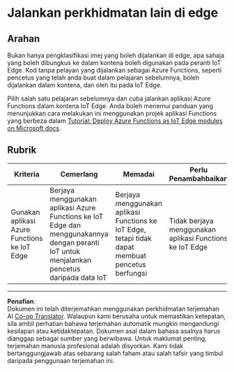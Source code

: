 <!--
CO_OP_TRANSLATOR_METADATA:
{
  "original_hash": "cc7ad255517f5f618f9c8899e6ff6783",
  "translation_date": "2025-08-27T21:12:26+00:00",
  "source_file": "4-manufacturing/lessons/3-run-fruit-detector-edge/assignment.md",
  "language_code": "ms"
}
-->
# Jalankan perkhidmatan lain di edge

## Arahan

Bukan hanya pengklasifikasi imej yang boleh dijalankan di edge, apa sahaja yang boleh dibungkus ke dalam kontena boleh digunakan pada peranti IoT Edge. Kod tanpa pelayan yang dijalankan sebagai Azure Functions, seperti pencetus yang telah anda buat dalam pelajaran sebelumnya, boleh dijalankan dalam kontena, dan oleh itu pada IoT Edge.

Pilih salah satu pelajaran sebelumnya dan cuba jalankan aplikasi Azure Functions dalam kontena IoT Edge. Anda boleh menemui panduan yang menunjukkan cara melakukan ini menggunakan projek aplikasi Functions yang berbeza dalam [Tutorial: Deploy Azure Functions as IoT Edge modules on Microsoft docs](https://docs.microsoft.com/azure/iot-edge/tutorial-deploy-function?WT.mc_id=academic-17441-jabenn&view=iotedge-2020-11).

## Rubrik

| Kriteria | Cemerlang | Memadai | Perlu Penambahbaikan |
| -------- | --------- | -------- | -------------------- |
| Gunakan aplikasi Azure Functions ke IoT Edge | Berjaya menggunakan aplikasi Azure Functions ke IoT Edge dan menggunakannya dengan peranti IoT untuk menjalankan pencetus daripada data IoT | Berjaya menggunakan aplikasi Functions ke IoT Edge, tetapi tidak dapat membuat pencetus berfungsi | Tidak berjaya menggunakan aplikasi Functions ke IoT Edge |

---

**Penafian**:  
Dokumen ini telah diterjemahkan menggunakan perkhidmatan terjemahan AI [Co-op Translator](https://github.com/Azure/co-op-translator). Walaupun kami berusaha untuk memastikan ketepatan, sila ambil perhatian bahawa terjemahan automatik mungkin mengandungi kesilapan atau ketidaktepatan. Dokumen asal dalam bahasa asalnya harus dianggap sebagai sumber yang berwibawa. Untuk maklumat penting, terjemahan manusia profesional adalah disyorkan. Kami tidak bertanggungjawab atas sebarang salah faham atau salah tafsir yang timbul daripada penggunaan terjemahan ini.